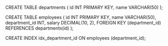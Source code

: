 CREATE TABLE departments (
    id INT PRIMARY KEY,
    name VARCHAR(50)
);

CREATE TABLE employees (
    id INT PRIMARY KEY,
    name VARCHAR(50),
    department_id INT,
    salary DECIMAL(10, 2),
    FOREIGN KEY (department_id) REFERENCES departments(id)
);

CREATE INDEX idx_department_id ON employees (department_id);
